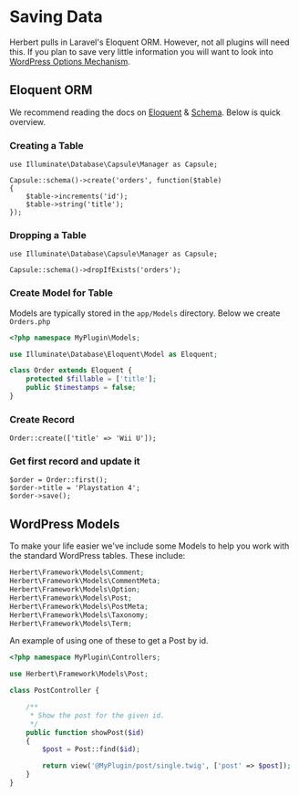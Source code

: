 # Saving Data

Herbert pulls in Laravel's Eloquent ORM. However, not all plugins will need this. If you plan to save very little information you will want to look into [WordPress Options Mechanism](http://codex.wordpress.org/Writing_a_Plugin#Saving_Plugin_Data_to_the_Database).

## Eloquent ORM

We recommend reading the docs on [Eloquent](http://laravel.com/docs/5.0/eloquent) & [Schema](http://laravel.com/docs/5.0/schema). Below is quick overview.


### Creating a Table

	use Illuminate\Database\Capsule\Manager as Capsule;

	Capsule::schema()->create('orders', function($table)
	{
		$table->increments('id');
		$table->string('title');
	});

### Dropping a Table

	use Illuminate\Database\Capsule\Manager as Capsule;

	Capsule::schema()->dropIfExists('orders');

### Create Model for Table

Models are typically stored in the `app/Models` directory. Below we create `Orders.php`

``` php
<?php namespace MyPlugin\Models;

use Illuminate\Database\Eloquent\Model as Eloquent;

class Order extends Eloquent {
	protected $fillable = ['title'];
	public $timestamps = false;
}
```


### Create Record

	Order::create(['title' => 'Wii U']);

### Get first record and update it

	$order = Order::first();
	$order->title = 'Playstation 4';
	$order->save();


## WordPress Models

To make your life easier we've include some Models to help you work with the standard WordPress tables. These include:

``` php
Herbert\Framework\Models\Comment;
Herbert\Framework\Models\CommentMeta;
Herbert\Framework\Models\Option;
Herbert\Framework\Models\Post;
Herbert\Framework\Models\PostMeta;
Herbert\Framework\Models\Taxonomy;
Herbert\Framework\Models\Term;
```
An example of using one of these to get a Post by id.

```php
<?php namespace MyPlugin\Controllers;

use Herbert\Framework\Models\Post;

class PostController {

    /**
     * Show the post for the given id.
     */
    public function showPost($id)
    {
        $post = Post::find($id);

        return view('@MyPlugin/post/single.twig', ['post' => $post]);
    }
}
```
